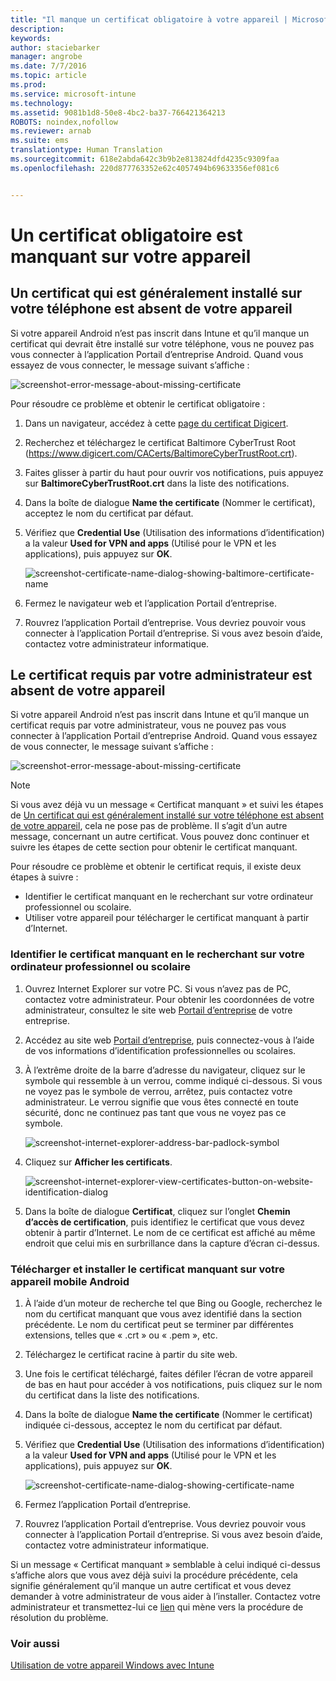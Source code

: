 ```yaml
---
title: "Il manque un certificat obligatoire à votre appareil | Microsoft Intune"
description: 
keywords: 
author: staciebarker
manager: angrobe
ms.date: 7/7/2016
ms.topic: article
ms.prod: 
ms.service: microsoft-intune
ms.technology: 
ms.assetid: 9081b1d8-50e8-4bc2-ba37-766421364213
ROBOTS: noindex,nofollow
ms.reviewer: arnab
ms.suite: ems
translationtype: Human Translation
ms.sourcegitcommit: 618e2abda642c3b9b2e813824dfd4235c9309faa
ms.openlocfilehash: 220d877763352e62c4057494b69633356ef081c6


---
```



# Un certificat obligatoire est manquant sur votre appareil


## Un certificat qui est généralement installé sur votre téléphone est absent de votre appareil
Si votre appareil Android n’est pas inscrit dans Intune et qu’il manque un certificat qui devrait être installé sur votre téléphone, vous ne pouvez pas vous connecter à l’application Portail d’entreprise Android. Quand vous essayez de vous connecter, le message suivant s’affiche :

![screenshot-error-message-about-missing-certificate](./media/andr-cert_install-1-cert_missing.png)

Pour résoudre ce problème et obtenir le certificat obligatoire :

1.  Dans un navigateur, accédez à cette [page du certificat Digicert](https://www.digicert.com/digicert-root-certificates.htm).

2.  Recherchez et téléchargez le certificat Baltimore CyberTrust Root (https://www.digicert.com/CACerts/BaltimoreCyberTrustRoot.crt).

3.  Faites glisser à partir du haut pour ouvrir vos notifications, puis appuyez sur **BaltimoreCyberTrustRoot.crt** dans la liste des notifications.

4.  Dans la boîte de dialogue **Name the certificate** (Nommer le certificat), acceptez le nom du certificat par défaut.

5. Vérifiez que **Credential Use** (Utilisation des informations d’identification) a la valeur **Used for VPN and apps** (Utilisé pour le VPN et les applications), puis appuyez sur **OK**.

    ![screenshot-certificate-name-dialog-showing-baltimore-certificate-name](./media/andr-cert_install-2-add_cert_name.png)

6. Fermez le navigateur web et l’application Portail d’entreprise.

7. Rouvrez l’application Portail d’entreprise. Vous devriez pouvoir vous connecter à l’application Portail d’entreprise. Si vous avez besoin d’aide, contactez votre administrateur informatique.

## Le certificat requis par votre administrateur est absent de votre appareil
Si votre appareil Android n’est pas inscrit dans Intune et qu’il manque un certificat requis par votre administrateur, vous ne pouvez pas vous connecter à l’application Portail d’entreprise Android. Quand vous essayez de vous connecter, le message suivant s’affiche :

![screenshot-error-message-about-missing-certificate](./media/andr-cert_install-1-cert_missing.png)

>[!NOTE]
> Si vous avez déjà vu un message « Certificat manquant » et suivi les étapes de [Un certificat qui est généralement installé sur votre téléphone est absent de votre appareil](#your-device-is-missing-a-certificate-that-usually-comes-installed-on-your-phone), cela ne pose pas de problème. Il s’agit d’un autre message, concernant un autre certificat. Vous pouvez donc continuer et suivre les étapes de cette section pour obtenir le certificat manquant.

Pour résoudre ce problème et obtenir le certificat requis, il existe deux étapes à suivre :

- Identifier le certificat manquant en le recherchant sur votre ordinateur professionnel ou scolaire.
- Utiliser votre appareil pour télécharger le certificat manquant à partir d’Internet.

### Identifier le certificat manquant en le recherchant sur votre ordinateur professionnel ou scolaire

1. Ouvrez Internet Explorer sur votre PC. Si vous n’avez pas de PC, contactez votre administrateur. Pour obtenir les coordonnées de votre administrateur, consultez le site web [Portail d’entreprise](http://portal.manage.microsoft.com) de votre entreprise.

2. Accédez au site web [Portail d’entreprise](http://portal.manage.microsoft.com), puis connectez-vous à l’aide de vos informations d’identification professionnelles ou scolaires.

3. À l’extrême droite de la barre d’adresse du navigateur, cliquez sur le symbole qui ressemble à un verrou, comme indiqué ci-dessous. Si vous ne voyez pas le symbole de verrou, arrêtez, puis contactez votre administrateur. Le verrou signifie que vous êtes connecté en toute sécurité, donc ne continuez pas tant que vous ne voyez pas ce symbole.

    ![screenshot-internet-explorer-address-bar-padlock-symbol](./media/andr-missing-cert-ie-padlock-symbol.png)

4. Cliquez sur **Afficher les certificats**.

    ![screenshot-internet-explorer-view-certificates-button-on-website-identification-dialog](./media/andr-missg-cert-ie-view-cert-button.png)

5. Dans la boîte de dialogue **Certificat**, cliquez sur l’onglet **Chemin d’accès de certification**, puis identifiez le certificat que vous devez obtenir à partir d’Internet. Le nom de ce certificat est affiché au même endroit que celui mis en surbrillance dans la capture d’écran ci-dessus.

### Télécharger et installer le certificat manquant sur votre appareil mobile Android

1. À l’aide d’un moteur de recherche tel que Bing ou Google, recherchez le nom du certificat manquant que vous avez identifié dans la section précédente. Le nom du certificat peut se terminer par différentes extensions, telles que « .crt » ou « .pem », etc.

2. Téléchargez le certificat racine à partir du site web.

3. Une fois le certificat téléchargé, faites défiler l’écran de votre appareil de bas en haut pour accéder à vos notifications, puis cliquez sur le nom du certificat dans la liste des notifications.

4. Dans la boîte de dialogue **Name the certificate** (Nommer le certificat) indiquée ci-dessous, acceptez le nom du certificat par défaut.

5. Vérifiez que **Credential Use** (Utilisation des informations d’identification) a la valeur **Used for VPN and apps** (Utilisé pour le VPN et les applications), puis appuyez sur **OK**.

    ![screenshot-certificate-name-dialog-showing-certificate-name](./media/andr-missing-cert-cert-name.png)

6. Fermez l’application Portail d’entreprise.

7. Rouvrez l’application Portail d’entreprise. Vous devriez pouvoir vous connecter à l’application Portail d’entreprise. Si vous avez besoin d’aide, contactez votre administrateur informatique.

Si un message « Certificat manquant » semblable à celui indiqué ci-dessus s’affiche alors que vous avez déjà suivi la procédure précédente, cela signifie généralement qu’il manque un autre certificat et vous devez demander à votre administrateur de vous aider à l’installer. Contactez votre administrateur et transmettez-lui ce [lien](/intune/troubleshoot/troubleshoot-device-enrollment-in-intune#android-certificate-issues) qui mène vers la procédure de résolution du problème.

### Voir aussi
[Utilisation de votre appareil Windows avec Intune](using-your-windows-device-with-intune.md)



<!--HONumber=Jul16_HO4-->


